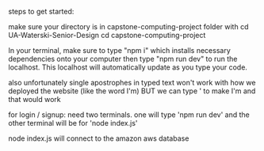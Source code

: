 steps to get started:

make sure your directory is in capstone-computing-project folder with 
cd UA-Waterski-Senior-Design
cd capstone-computing-project


In your terminal, make sure to type "npm i" which installs necessary dependencies onto your computer
then type "npm run dev" to run the localhost. This localhost will automatically update as you type your code. 


also unfortunately single apostrophes in typed text won't work with how we deployed the website (like the word I'm) BUT we can type &apos; to make I&apos;m     and that would work



for login / signup:
need two terminals. one will type 'npm run dev' and the other terminal will be for 'node index.js'

node index.js will connect to the amazon aws database